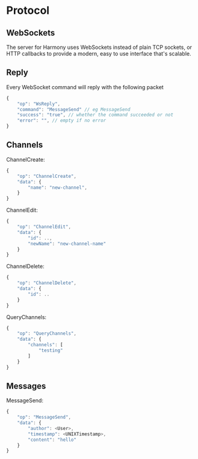 # Protocol

## WebSockets
The server for Harmony uses WebSockets instead of plain TCP sockets, or HTTP callbacks
to provide a modern, easy to use interface that's scalable.

## Reply
Every WebSocket command will reply with the following packet
```js
{
    "op": "WsReply",
    "command": "MessageSend" // eg MessageSend
    "success": "true", // whether the command succeeded or not
    "error": "", // empty if no error
}
```

## Channels
ChannelCreate:
```js
{
    "op": "ChannelCreate",
    "data": {
        "name": "new-channel",
    }
}
```

ChannelEdit:
```js
{
    "op": "ChannelEdit",
    "data": {
        "id": ..,
        "newName": "new-channel-name"
    }
}
```

ChannelDelete:
```js
{
    "op": "ChannelDelete",
    "data": {
        "id": ..
    }
}
```

QueryChannels:
```js
{
    "op": "QueryChannels",
    "data": {
        "channels": [
            "testing"
        ]
    }
}
```

## Messages
MessageSend:
```js
{
    "op": "MessageSend",
    "data": {
        "author": <User>,
        "timestamp": <UNIXTimestamp>,
        "content": "hello"
    }
}
```